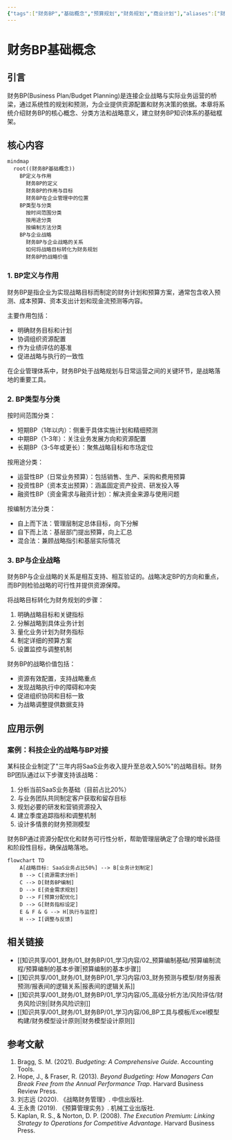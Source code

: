 ```yaml
---
{"tags":["财务BP","基础概念","预算规划","财务规划","商业计划"],"aliases":["财务业务规划基础","预算基础知识"],"created":"2024-05-13","update":"2024-05-13","dg-publish":true,"permalink":"/知识共享/001_财务/01_财务BP/02_笔记/01-财务BP基础概念/","dgPassFrontmatter":true}
---
```



# 财务BP基础概念

## 引言

财务BP(Business Plan/Budget Planning)是连接企业战略与实际业务运营的桥梁，通过系统性的规划和预测，为企业提供资源配置和财务决策的依据。本章将系统介绍财务BP的核心概念、分类方法和战略意义，建立财务BP知识体系的基础框架。

## 核心内容

```mermaid
mindmap
  root((财务BP基础概念))
    BP定义与作用
      财务BP的定义
      财务BP的作用与目标
      财务BP在企业管理中的位置
    BP类型与分类
      按时间范围分类
      按用途分类
      按编制方法分类
    BP与企业战略
      财务BP与企业战略的关系
      如何将战略目标转化为财务规划
      财务BP的战略价值
```

### 1. BP定义与作用

财务BP是指企业为实现战略目标而制定的财务计划和预算方案，通常包含收入预测、成本预算、资本支出计划和现金流预测等内容。

主要作用包括：
- 明确财务目标和计划
- 协调组织资源配置
- 作为业绩评估的基准
- 促进战略与执行的一致性

在企业管理体系中，财务BP处于战略规划与日常运营之间的关键环节，是战略落地的重要工具。

### 2. BP类型与分类

按时间范围分类：
- 短期BP（1年以内）：侧重于具体实施计划和精细预测
- 中期BP（1-3年）：关注业务发展方向和资源配置
- 长期BP（3-5年或更长）：聚焦战略目标和市场定位

按用途分类：
- 运营性BP（日常业务预算）：包括销售、生产、采购和费用预算
- 投资性BP（资本支出预算）：涵盖固定资产投资、研发投入等
- 融资性BP（资金需求与融资计划）：解决资金来源与使用问题

按编制方法分类：
- 自上而下法：管理层制定总体目标，向下分解
- 自下而上法：基层部门提出预算，向上汇总
- 混合法：兼顾战略指引和基层实际情况

### 3. BP与企业战略

财务BP与企业战略的关系是相互支持、相互验证的。战略决定BP的方向和重点，而BP则检验战略的可行性并提供资源保障。

将战略目标转化为财务规划的步骤：
1. 明确战略目标和关键指标
2. 分解战略到具体业务计划
3. 量化业务计划为财务指标
4. 制定详细的预算方案
5. 设置监控与调整机制

财务BP的战略价值包括：
- 资源有效配置，支持战略重点
- 发现战略执行中的障碍和冲突
- 促进组织协同和目标一致
- 为战略调整提供数据支持

## 应用示例

### 案例：科技企业的战略与BP对接

某科技企业制定了"三年内将SaaS业务收入提升至总收入50%"的战略目标。财务BP团队通过以下步骤支持该战略：

1. 分析当前SaaS业务基础（目前占比20%）
2. 与业务团队共同制定客户获取和留存目标
3. 规划必要的研发和营销资源投入
4. 建立季度追踪指标和调整机制
5. 设计多情景的财务预测模型

财务BP通过资源分配优化和财务可行性分析，帮助管理层确定了合理的增长路径和阶段性目标，确保战略落地。

```mermaid
flowchart TD
    A[战略目标: SaaS业务占比50%] --> B[业务计划制定]
    B --> C[资源需求分析]
    C --> D[财务BP编制]
    D --> E[资金需求规划]
    D --> F[预算分配优化]
    D --> G[财务指标设定]
    E & F & G --> H[执行与监控]
    H --> I[调整与反馈]
```

## 相关链接

- [[知识共享/001_财务/01_财务BP/01_学习内容/02_预算编制基础/预算编制流程/预算编制的基本步骤\|预算编制的基本步骤]]
- [[知识共享/001_财务/01_财务BP/01_学习内容/03_财务预测与模型/财务报表预测/报表间的逻辑关系\|报表间的逻辑关系]]
- [[知识共享/001_财务/01_财务BP/01_学习内容/05_高级分析方法/风险评估/财务风险识别\|财务风险识别]]
- [[知识共享/001_财务/01_财务BP/01_学习内容/06_BP工具与模板/Excel模型构建/财务模型设计原则\|财务模型设计原则]]

## 参考文献

1. Bragg, S. M. (2021). *Budgeting: A Comprehensive Guide*. Accounting Tools.
2. Hope, J., & Fraser, R. (2013). *Beyond Budgeting: How Managers Can Break Free from the Annual Performance Trap*. Harvard Business Review Press.
3. 刘志远 (2020). 《战略财务管理》. 中信出版社.
4. 王永贵 (2019). 《预算管理实务》. 机械工业出版社.
5. Kaplan, R. S., & Norton, D. P. (2008). *The Execution Premium: Linking Strategy to Operations for Competitive Advantage*. Harvard Business Press. 